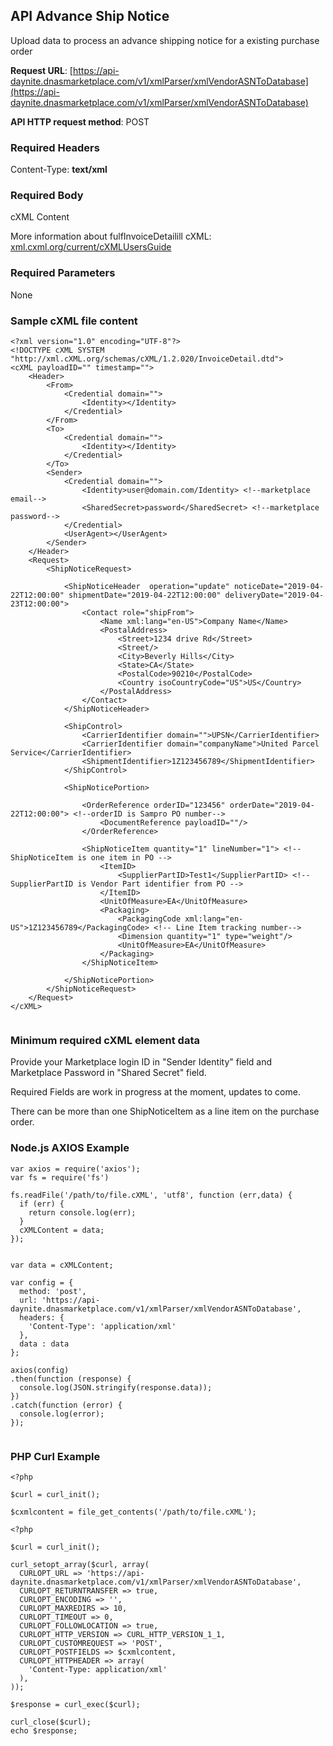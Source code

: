 
<!--

---

title: asn

layout: template

filename: asn.md

--- 

-->




## API Advance Ship Notice

Upload data to process an advance shipping notice for a existing purchase order

**Request URL**: [https://api-daynite.dnasmarketplace.com/v1/xmlParser/xmlVendorASNToDatabase](https://api-daynite.dnasmarketplace.com/v1/xmlParser/xmlVendorASNToDatabase)

**API HTTP request method**: POST  

### Required Headers

Content-Type: **text/xml**

### Required Body
cXML Content

More information about fulfInvoiceDetailill cXML:
[xml.cxml.org/current/cXMLUsersGuide](http://xml.cxml.org/current/cXMLUsersGuide.pdf)

### Required Parameters
None

### Sample cXML file content
```
<?xml version="1.0" encoding="UTF-8"?>
<!DOCTYPE cXML SYSTEM "http://xml.cXML.org/schemas/cXML/1.2.020/InvoiceDetail.dtd">
<cXML payloadID="" timestamp="">
	<Header>
		<From>
			<Credential domain="">
				<Identity></Identity>
			</Credential>
		</From>
		<To>
			<Credential domain="">
				<Identity></Identity>
			</Credential>
		</To>
		<Sender>
			<Credential domain="">
				<Identity>user@domain.com/Identity> <!--marketplace email-->
				<SharedSecret>password</SharedSecret> <!--marketplace password-->
			</Credential>
			<UserAgent></UserAgent>
		</Sender>
	</Header>
	<Request>
		<ShipNoticeRequest>
			
            <ShipNoticeHeader  operation="update" noticeDate="2019-04-22T12:00:00" shipmentDate="2019-04-22T12:00:00" deliveryDate="2019-04-23T12:00:00">
				<Contact role="shipFrom">
					<Name xml:lang="en-US">Company Name</Name>
					<PostalAddress>
						<Street>1234 drive Rd</Street>
						<Street/>
						<City>Beverly Hills</City>
						<State>CA</State>
						<PostalCode>90210</PostalCode>
						<Country isoCountryCode="US">US</Country>
					</PostalAddress>
				</Contact>
			</ShipNoticeHeader>
			
            <ShipControl>
				<CarrierIdentifier domain="">UPSN</CarrierIdentifier>
				<CarrierIdentifier domain="companyName">United Parcel Service</CarrierIdentifier>
				<ShipmentIdentifier>1Z123456789</ShipmentIdentifier> 
			</ShipControl>
			
            <ShipNoticePortion>
				
                <OrderReference orderID="123456" orderDate="2019-04-22T12:00:00"> <!--orderID is Sampro PO number-->
					<DocumentReference payloadID=""/>
				</OrderReference>
				
                <ShipNoticeItem quantity="1" lineNumber="1"> <!-- ShipNoticeItem is one item in PO -->
					<ItemID>
						<SupplierPartID>Test1</SupplierPartID> <!-- SupplierPartID is Vendor Part identifier from PO -->
					</ItemID>   
					<UnitOfMeasure>EA</UnitOfMeasure>
					<Packaging>
						<PackagingCode xml:lang="en-US">1Z123456789</PackagingCode> <!-- Line Item tracking number-->
						<Dimension quantity="1" type="weight"/>
						<UnitOfMeasure>EA</UnitOfMeasure>
					</Packaging>
				</ShipNoticeItem>				
               
			</ShipNoticePortion>
		</ShipNoticeRequest>
	</Request>
</cXML>


```
### Minimum required cXML element data

Provide your Marketplace login ID in "Sender Identity" field and Marketplace Password in "Shared Secret" field.

Required Fields are work in progress at the moment, updates to come.

<!-- |Marketplace OA Columns| Manual Upload CSV columns|  API upload cXML Elements&nbsp; &nbsp; &nbsp; &nbsp; &nbsp; &nbsp; &nbsp; &nbsp; &nbsp; &nbsp; &nbsp; &nbsp; &nbsp; &nbsp; &nbsp;&nbsp; &nbsp; &nbsp; &nbsp; &nbsp; &nbsp;&nbsp; &nbsp; &nbsp; &nbsp; &nbsp; &nbsp; &nbsp; &nbsp; &nbsp; &nbsp; &nbsp; &nbsp; &nbsp; &nbsp; &nbsp;&nbsp; &nbsp; &nbsp; &nbsp; &nbsp; &nbsp;&nbsp; &nbsp; &nbsp; &nbsp; &nbsp; &nbsp; &nbsp; &nbsp; &nbsp; &nbsp; &nbsp; &nbsp; &nbsp; &nbsp; &nbsp;&nbsp; &nbsp; &nbsp; &nbsp; &nbsp; &nbsp;|
|--|--|--|
| Vendor Part	|	ns1:vendornumber	|	\<cXML>\<Request>\<ConfirmationRequest>\<ConfirmationItem>\<ConfirmationStatus>\<ItemIn>\<ItemID>\<SupplierPartID>	|
| Quantity	|	ns1:Quantity	|	\<cXML>\<Request>\<ConfirmationRequest>\<ConfirmationItem>\<ConfirmationStatus quantity="" type="">\<ItemIn quantity="1">	|
| U/M	|	ns1:UnitOfMeasure	|	\<cXML>\<Request>\<ConfirmationRequest>\<ConfirmationItem>\<ConfirmationStatus>\<ItemIn>\<ItemDetail>\<UnitOfMeasure>	|
| Price	|	ns1:UnitPrice	|	\<cXML>\<Request>\<ConfirmationRequest>\<ConfirmationItem>\<ConfirmationStatus>\<ItemIn>\<ItemDetail>\<UnitPrice>\<Money currency="">	|
| Date Promised	|	LineItemPromisedDate	|	\<cXML>\<Request>\<ConfirmationRequest>\<ConfirmationItem>\<ConfirmationStatus deliveryDate="">	|
| Long Description	|	ns1:ItemDescription	|	\<cXML>\<Request>\<ConfirmationRequest>\<ConfirmationItem>\<ConfirmationStatus>\<Comments xml:lang="">	| -->

There can be more than one ShipNoticeItem as a line item on the purchase order.

### Node.js AXIOS Example
```
var axios = require('axios');
var fs = require('fs')

fs.readFile('/path/to/file.cXML', 'utf8', function (err,data) {
  if (err) {
    return console.log(err);
  }
  cXMLContent = data;
});


var data = cXMLContent;

var config = {
  method: 'post',
  url: 'https://api-daynite.dnasmarketplace.com/v1/xmlParser/xmlVendorASNToDatabase',
  headers: { 
    'Content-Type': 'application/xml'
  },
  data : data
};

axios(config)
.then(function (response) {
  console.log(JSON.stringify(response.data));
})
.catch(function (error) {
  console.log(error);
});


```

### PHP Curl Example

```
<?php

$curl = curl_init();

$cxmlcontent = file_get_contents('/path/to/file.cXML');

<?php

$curl = curl_init();

curl_setopt_array($curl, array(
  CURLOPT_URL => 'https://api-daynite.dnasmarketplace.com/v1/xmlParser/xmlVendorASNToDatabase',
  CURLOPT_RETURNTRANSFER => true,
  CURLOPT_ENCODING => '',
  CURLOPT_MAXREDIRS => 10,
  CURLOPT_TIMEOUT => 0,
  CURLOPT_FOLLOWLOCATION => true,
  CURLOPT_HTTP_VERSION => CURL_HTTP_VERSION_1_1,
  CURLOPT_CUSTOMREQUEST => 'POST',
  CURLOPT_POSTFIELDS => $cxmlcontent, 
  CURLOPT_HTTPHEADER => array(
    'Content-Type: application/xml'
  ),
));

$response = curl_exec($curl);

curl_close($curl);
echo $response;



```
